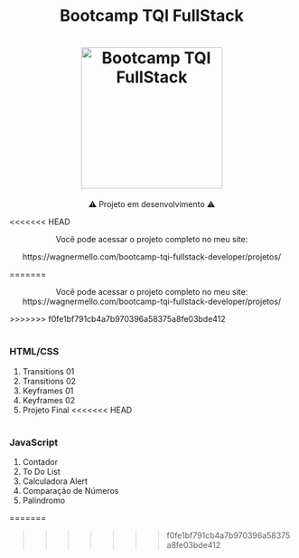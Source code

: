 <h1 align="center"> Bootcamp TQI FullStack</h1>
<h1 align="center" ><img alt="Bootcamp TQI FullStack" src="https://hermes.digitalinnovation.one/tracks/3c8be628-5138-4b63-9cfa-e5313cc03103.png" height="250" width="250"/></h1>
<p align="center" Repositório criado para mostrar meu progresso no bootcamp da TQI, através da DIO.</p>

<p align="center">⚠️ Projeto em desenvolvimento ⚠️</p>

<<<<<<< HEAD
<p align="center">Você pode acessar o projeto completo no meu site:</p>
<p align="center">https://wagnermello.com/bootcamp-tqi-fullstack-developer/projetos/</p> 
=======
<p align="center">Você pode acessar o projeto completo no meu site: 
https://wagnermello.com/bootcamp-tqi-fullstack-developer/projetos/ </p>
>>>>>>> f0fe1bf791cb4a7b970396a58375a8fe03bde412


#




<h3>HTML/CSS</h3>

01. Transitions 01
02. Transitions 02
03. Keyframes 01
04. Keyframes 02
05. Projeto Final
<<<<<<< HEAD

#

<h3>JavaScript</h3>

01. Contador
02. To Do List
03. Calculadora Alert
04. Comparação de Números
05. Palíndromo

=======
>>>>>>> f0fe1bf791cb4a7b970396a58375a8fe03bde412
